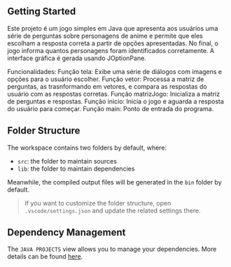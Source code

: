## Getting Started

Este projeto é um jogo simples em Java que apresenta aos usuários uma série de perguntas sobre personagens de anime e permite que eles escolham a resposta correta a partir de opções apresentadas. No final, o jogo informa quantos personagens foram identificados corretamente. A interface gráfica é gerada usando JOptionPane.

Funcionalidades: 
Função tela: Exibe uma série de diálogos com imagens e opções para o usuário escolher.
Função vetor: Processa a matriz de perguntas, as trasnformando em vetores, e compara as respostas do usuário com as respostas corretas.
Função matrizJogo: Inicializa a matriz de perguntas e respostas.
Função inicio: Inicia o jogo e aguarda a resposta do usuário para começar.
Função main: Ponto de entrada do programa.

## Folder Structure

The workspace contains two folders by default, where:

- `src`: the folder to maintain sources
- `lib`: the folder to maintain dependencies

Meanwhile, the compiled output files will be generated in the `bin` folder by default.

> If you want to customize the folder structure, open `.vscode/settings.json` and update the related settings there.

## Dependency Management

The `JAVA PROJECTS` view allows you to manage your dependencies. More details can be found [here](https://github.com/microsoft/vscode-java-dependency#manage-dependencies).
